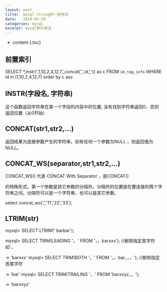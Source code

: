 ```yaml
---
layout: post
title:  mysql string的一些用法
date:   2016-03-29
categories: mysql
excerpt: mysql索引用法
---
```


* content
{:toc}

## 前置索引
SELECT *,instr(',1,10,2,4,12,7,',concat(',',id,',')) as c FROM `im_tag_info` WHERE id in (1,10,2,4,12,7) order by c asc

## INSTR(字段名, 字符串)

这个函数返回字符串在某一个字段的内容中的位置, 没有找到字符串返回0，否则返回位置（从0开始）

## CONCAT(str1,str2,…)

返回结果为连接参数产生的字符串。如有任何一个参数为NULL ，则返回值为 NULL。


## CONCAT_WS(separator,str1,str2,...)

CONCAT_WS() 代表 CONCAT With Separator ，是CONCAT()

的特殊形式。第一个参数是其它参数的分隔符。分隔符的位置放在要连接的两个字符串之间。分隔符可以是一个字符串，也可以是其它参数。

select concat_ws(',','11','22','33');

## LTRIM(str)

mysql> SELECT LTRIM(' barbar');

mysql> SELECT TRIM(LEADING '，' FROM '，，barxxx'); //删除指定首字符 如'，

-> 'barxxx'
mysql> SELECT TRIM(BOTH '，' FROM '，，bar，，，'); //删除指定首尾字符

-> 'bar'
mysql> SELECT TRIM(TRAILING '，' FROM 'barxxyz，，');

-> 'barxxyz'